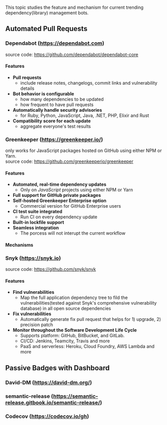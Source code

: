 This topic studies the feature and mechanism for current trending dependency(library) management bots.

## Automated Pull Requests

### Dependabot (https://dependabot.com)
source code: https://github.com/dependabot/dependabot-core<br>
#### Features
- **Pull requests**<br> 
  - include release notes, changelogs, commit links and vulnerability details<br>
- **Bot behavior is configurable**<br>
  - how many dependencies to be updated<br>
  - how frequent to have pull requests<br>
- **Automatically handle security advisories**<br> 
  - for Ruby, Python, JavaScript, Java, .NET, PHP, Elixir and Rust<br>
- **Compatibility score for each update**<br> 
  - aggregate everyone's test results<br>

### Greenkeeper (https://greenkeeper.io/)
only works for JavaScript packages hosted on GitHub using either NPM or Yarn.<br>
source code: https://github.com/greenkeeperio/greenkeeper<br>
#### Features
- **Automated, real-time dependency updates**<br>
  - Only on *JavaScript* projects using either NPM or Yarn<br>
- **Full support for GitHub private packages**<br>
- **Self-hosted Greenkeeper Enterprise option**<br>
  - Commercial version for GitHub Enterprise users<br>
- **CI test suite integrated**<br>
  - Run CI on every dependency update<br>
- **Built-in lockfile support**<br>
- **Seamless integration**<br>
  - The porcess will not interupt the current workflow<br>

#### Mechanisms

### Snyk (https://snyk.io)
source code: https://github.com/snyk/snyk<br>
#### Features
- **Find vulnerabilities**
  - Map the full application dependency tree to fild the vulnerabilities(tested against Snyk's comprehensive vulnerability database) in all open source dependencies
- **Fix vulnerabilities**
  - Automatically generate fix pull request that helps for 1) upgrade, 2) precision patch
- **Monitor throughout the Software Development Life Cycle**
  - Supports platform: GitHub, BitBucket, and GitLab.
  - CI/CD: Jenkins, Teamcity, Travis and more
  - PaaS and serverless: Heroku, Cloud Foundry, AWS Lambda and more

## Passive Badges with Dashboard

### David-DM (https://david-dm.org/)

### semantic-release (https://semantic-release.gitbook.io/semantic-release/)

### Codecov (https://codecov.io/gh)
